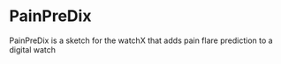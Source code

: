 # PainPreDix
PainPreDix is a sketch for the watchX that adds pain flare prediction to a digital watch
